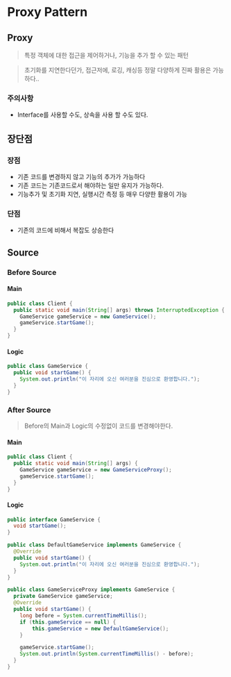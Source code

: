 # Proxy Pattern

## Proxy

> 특정 객체에 대한 접근을 제어하거나, 기능을 추가 할 수 있는 패턴

> 초기화를 지연한다던가, 접근저에, 로깅, 캐싱등 정말 다양하게 진짜 활용은 가능하다..

### 주의사항

- Interface를 사용할 수도, 상속을 사용 할 수도 있다.

## 장단점

### 장점

- 기존 코드를 변경하지 않고 기능의 추가가 가능하다
- 기존 코드는 기존코드로서 해야하는 일만 유지가 가능하다.
- 기능추가 및 초기화 지연, 실행시간 측정 등 매우 다양한 활용이 가능

### 단점

- 기존의 코드에 비해서 복잡도 상승한다

## Source

### Before Source

#### Main

```java
public class Client {
  public static void main(String[] args) throws InterruptedException {
    GameService gameService = new GameService();
    gameService.startGame();
  }
}
```

#### Logic

```java
public class GameService {
  public void startGame() {
    System.out.println("이 자리에 오신 여러분을 진심으로 환영합니다.");
  }
}

```

### After Source

> Before의 Main과 Logic의 수정없이 코드를 변경해야한다.

#### Main

```java
public class Client {
  public static void main(String[] args) {
    GameService gameService = new GameServiceProxy();
    gameService.startGame();
  }
}
```

#### Logic

```java
public interface GameService {
  void startGame();
}

public class DefaultGameService implements GameService {
  @Override
  public void startGame() {
    System.out.println("이 자리에 오신 여러분을 진심으로 환영합니다.");
  }
}

public class GameServiceProxy implements GameService {
  private GameService gameService;
  @Override
  public void startGame() {
    long before = System.currentTimeMillis();
    if (this.gameService == null) {
        this.gameService = new DefaultGameService();
    }

    gameService.startGame();
    System.out.println(System.currentTimeMillis() - before);
  }
}
```
